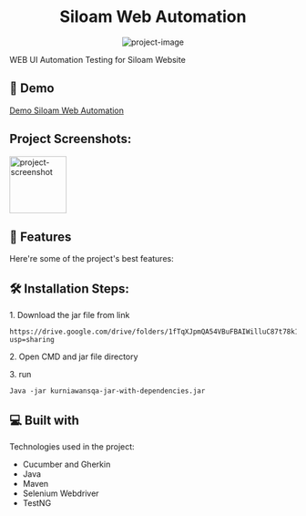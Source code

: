 <h1 align="center" id="title">Siloam Web Automation</h1>

<p align="center"><img src="https://socialify.git.ci/kurniawanajisaputro/SIloam_Web_Automation/image?language=1&name=1&owner=1&pattern=Brick%20Wall&stargazers=1&theme=Dark" alt="project-image"></p>

<p id="description">WEB UI Automation Testing for Siloam Website</p>

<h2>🚀 Demo</h2>

[Demo Siloam Web Automation](https://youtu.be/gA4xHARZbVU)

<h2>Project Screenshots:</h2>

<img src="" alt="project-screenshot" width="100" height="100/">

  
  
<h2>🧐 Features</h2>

Here're some of the project's best features:

<h2>🛠️ Installation Steps:</h2>

<p>1. Download the jar file from link</p>

```
https://drive.google.com/drive/folders/1fTqXJpmQA54VBuFBAIWilluC87t78k1c?usp=sharing
```

<p>2. Open CMD and jar file directory</p>

<p>3. run</p>

```
Java -jar kurniawansqa-jar-with-dependencies.jar
```

  
<h2>💻 Built with</h2>

Technologies used in the project:

*   Cucumber and Gherkin
*   Java
*   Maven
*   Selenium Webdriver
*   TestNG
